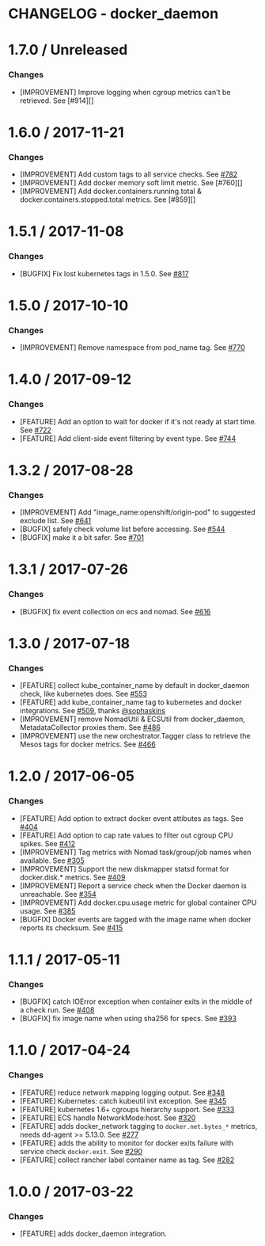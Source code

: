 # CHANGELOG - docker_daemon

1.7.0 / Unreleased
==================
### Changes

* [IMPROVEMENT] Improve logging when cgroup metrics can't be retrieved. See [#914][]

1.6.0 / 2017-11-21
==================
### Changes

* [IMPROVEMENT] Add custom tags to all service checks. See [#782][]
* [IMPROVEMENT] Add docker memory soft limit metric. See [#760][]
* [IMPROVEMENT] Add docker.containers.running.total & docker.containers.stopped.total metrics. See [#859][]

1.5.1 / 2017-11-08
==================
### Changes

* [BUGFIX] Fix lost kubernetes tags in 1.5.0. See [#817][]

1.5.0 / 2017-10-10
==================
### Changes

* [IMPROVEMENT] Remove namespace from pod_name tag. See [#770][]

1.4.0 / 2017-09-12
==================
### Changes

* [FEATURE] Add an option to wait for docker if it's not ready at start time. See [#722][]
* [FEATURE] Add client-side event filtering by event type. See [#744][]

1.3.2 / 2017-08-28
==================
### Changes

* [IMPROVEMENT] Add "image_name:openshift/origin-pod" to suggested exclude list. See [#641][]
* [BUGFIX] safely check volume list before accessing. See [#544][]
* [BUGFIX] make it a bit safer. See [#701][]

1.3.1 / 2017-07-26
==================
### Changes

* [BUGFIX] fix event collection on ecs and nomad. See [#616][]

1.3.0 / 2017-07-18
==================
### Changes

* [FEATURE] collect kube_container_name by default in docker_daemon check, like kubernetes does. See [#553][]
* [FEATURE] add kube_container_name tag to kubernetes and docker integrations. See [#509][], thanks [@sophaskins][]
* [IMPROVEMENT] remove NomadUtil & ECSUtil from docker_daemon, MetadataCollector proxies them. See [#486][]
* [IMPROVEMENT] use the new orchestrator.Tagger class to retrieve the Mesos tags for docker metrics. See [#466][]

1.2.0 / 2017-06-05
==================
### Changes

* [FEATURE] Add option to extract docker event attibutes as tags. See [#404][]
* [FEATURE] Add option to cap rate values to filter out cgroup CPU spikes. See [#412][]
* [IMPROVEMENT] Tag metrics with Nomad task/group/job names when available. See [#305][]
* [IMPROVEMENT] Support the new diskmapper statsd format for docker.disk.* metrics. See [#409][]
* [IMPROVEMENT] Report a service check when the Docker daemon is unreachable. See [#354][]
* [IMPROVEMENT] Add docker.cpu.usage metric for global container CPU usage. See [#385][]
* [BUGFIX] Docker events are tagged with the image name when docker reports its checksum. See [#415][]

1.1.1 / 2017-05-11
==================
### Changes

* [BUGFIX] catch IOError exception when container exits in the middle of a check run. See [#408][]
* [BUGFIX] fix image name when using sha256 for specs. See [#393][]


1.1.0 / 2017-04-24
==================
### Changes

* [FEATURE] reduce network mapping logging output. See [#348][]
* [FEATURE] Kubernetes: catch kubeutil init exception. See [#345][]
* [FEATURE] kubernetes 1.6+ cgroups hierarchy support. See [#333][]
* [FEATURE] ECS handle NetworkMode:host. See [#320][]
* [FEATURE] adds docker_network tagging to `docker.net.bytes_*` metrics, needs dd-agent >= 5.13.0. See [#277][]
* [FEATURE] adds the ability to monitor for docker exits failure with service check `docker.exit`. See [#290][]
* [FEATURE] collect rancher label container name as tag. See [#282][]

1.0.0 / 2017-03-22
==================
### Changes

* [FEATURE] adds docker_daemon integration.

<!--- The following link definition list is generated by PimpMyChangelog --->
[#277]: https://github.com/DataDog/integrations-core/issues/277
[#282]: https://github.com/DataDog/integrations-core/issues/282
[#290]: https://github.com/DataDog/integrations-core/issues/290
[#305]: https://github.com/DataDog/integrations-core/issues/305
[#320]: https://github.com/DataDog/integrations-core/issues/320
[#333]: https://github.com/DataDog/integrations-core/issues/333
[#345]: https://github.com/DataDog/integrations-core/issues/345
[#348]: https://github.com/DataDog/integrations-core/issues/348
[#354]: https://github.com/DataDog/integrations-core/issues/354
[#385]: https://github.com/DataDog/integrations-core/issues/385
[#393]: https://github.com/DataDog/integrations-core/issues/393
[#404]: https://github.com/DataDog/integrations-core/issues/404
[#408]: https://github.com/DataDog/integrations-core/issues/408
[#409]: https://github.com/DataDog/integrations-core/issues/409
[#412]: https://github.com/DataDog/integrations-core/issues/412
[#415]: https://github.com/DataDog/integrations-core/issues/415
[#466]: https://github.com/DataDog/integrations-core/issues/466
[#486]: https://github.com/DataDog/integrations-core/issues/486
[#509]: https://github.com/DataDog/integrations-core/issues/509
[#544]: https://github.com/DataDog/integrations-core/issues/544
[#553]: https://github.com/DataDog/integrations-core/issues/553
[#616]: https://github.com/DataDog/integrations-core/issues/616
[#641]: https://github.com/DataDog/integrations-core/issues/641
[#701]: https://github.com/DataDog/integrations-core/issues/701
[#722]: https://github.com/DataDog/integrations-core/issues/722
[#744]: https://github.com/DataDog/integrations-core/issues/744
[#770]: https://github.com/DataDog/integrations-core/issues/770
[#782]: https://github.com/DataDog/integrations-core/issues/782
[#817]: https://github.com/DataDog/integrations-core/issues/817
[@sophaskins]: https://github.com/sophaskins
